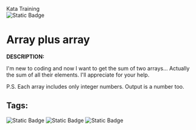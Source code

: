 Kata Training <br>
![Static Badge](https://img.shields.io/badge/8kyu%20-%20black?style=flat&logo=codewars&labelColor=B1361E&color=black)

# Array plus array

**DESCRIPTION:**

I'm new to coding and now I want to get the sum of two arrays... Actually the sum of all their elements. I'll appreciate for your help.

P.S. Each array includes only integer numbers. Output is a number too.

## Tags:

![Static Badge](https://img.shields.io/badge/fundamentals%20-%20purple?style=plastic) ![Static Badge](https://img.shields.io/badge/arrays%20-%20purple?style=plastic) ![Static Badge](https://img.shields.io/badge/debugging%20-%20purple?style=plastic)
